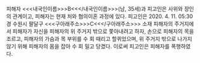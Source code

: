 피해자 <<<내국인이름>>>B<<</내국인이름>>>(남, 35세)과 피고인은 사위와 장인의 관계이고, 피해자는 현재 처와 협의이혼 과정에 있다.
피고인은 2020. 4. 11. 05:30경 수원시 팔달구 <<<구아래주소>>>C<<</구아래주소>>> 소재 피해자의 주거지에서 피해자가 자신을 피해자의 위 주거지 밖으로 쫓아내려고 하자, 손으로 피해자의 목을 조르고, 피해자의 가슴과 목 부위를 수 회 때리고 할퀴었으며, 위 주거지 밖으로 나가지 않기 위해 피해자의 몸을 잡아 수 회 밀고 당겼다.
이로써 피고인은 피해자를 폭행하였다.
